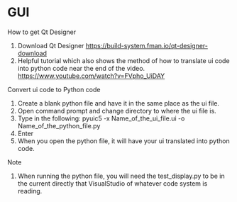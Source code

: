 # GUI
How to get Qt Designer
1. Download Qt Designer
https://build-system.fman.io/qt-designer-download
2. Helpful tutorial which also shows the method of how to translate ui code into
python code near the end of the video.
https://www.youtube.com/watch?v=FVpho_UiDAY

Convert ui code to Python code
1. Create a blank python file and have it in the same place as the ui file.
2. Open command prompt and change directory to where the ui file is.
3. Type in the following:
pyuic5 -x Name_of_the_ui_file.ui -o Name_of_the_python_file.py
4. Enter
5. When you open the python file, it will have your ui translated into python code.

Note
1. When running the python file, you will need the test_display.py to be in the current
directly that VisualStudio of whatever code system is reading.
